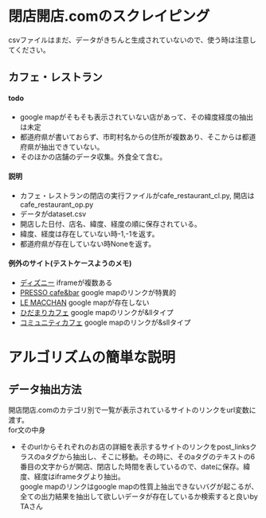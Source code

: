 # 閉店開店.comのスクレイピング  
csvファイルはまだ、データがきちんと生成されていないので、使う時は注意してください。
## カフェ・レストラン
#### todo
- google mapがそもそも表示されていない店があって、その緯度経度の抽出は未定  
- 都道府県が書いておらず、市町村名からの住所が複数あり、そこからは都道府県が抽出できていない。 
- そのほかの店舗のデータ収集。外食全て含む。
#### 説明
- カフェ・レストランの閉店の実行ファイルがcafe_restaurant_cl.py, 開店はcafe_restaurant_op.py  
- データがdataset.csv
- 開店した日付、店名、緯度、経度の順に保存されている。  
- 緯度、経度は存在していない時-1,-1を返す。  
- 都道府県が存在していない時Noneを返す。
#### 例外のサイト(テストケースようのメモ)
- [ディズニー](https://10-19.kaiten-heiten.com/tdl-bijotoyaju/) iframeが複数ある
- [PRESSO cafe&bar](https://10-19.kaiten-heiten.com/presso-cafebar/) google mapのリンクが特異的  
- [LE MACCHAN](https://10-19.kaiten-heiten.com/le-macchan/) google mapが存在しない
- [ひだまりカフェ](https://10-19.kaiten-heiten.com/hidamari-cafe/) google mapのリンクが&llタイプ
- [コミュニティカフェ](https://10-19.kaiten-heiten.com/cafe-kisora/) google mapのリンクが&sllタイプ
# アルゴリズムの簡単な説明  
## データ抽出方法  
開店閉店.comのカテゴリ別で一覧が表示されているサイトのリンクをurl変数に渡す。  
for文の中身  
- そのurlからそれぞれのお店の詳細を表示するサイトのリンクをpost_linksクラスのaタグから抽出し、そこに移動。その時に、そのaタグのテキストの6番目の文字からが開店、閉店した時間を表しているので、dateに保存。緯度、経度はiframeタグより抽出。　　   
google mapのリンクはgoogle mapの性質上抽出できないバグが起こるが、全ての出力結果を抽出して欲しいデータが存在しているか検索すると良いby TAさん
